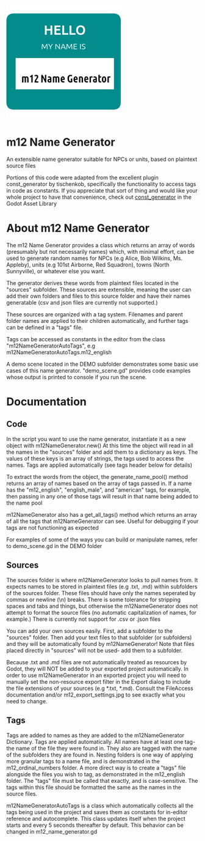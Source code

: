 ![](images\icon)

# m12 Name Generator
 An extensible name generator suitable for NPCs or units, based on plaintext source files

Portions of this code were adapted from the excellent plugin const_generator by tischenkob, specifically the functionality to access tags in code as constants.
If you appreciate that sort of thing and would like your whole project to have that convenience, check out [const_generator](https://github.com/game-gems/godot-const-generator) in the Godot Asset Library

# About m12 Name Generator

The m12 Name Generator provides a class which returns an array of words (presumably but not necessarily names) which, with minimal effort, can be used to generate random names for NPCs (e.g Alice, Bob Wilkins, Ms. Appleby), units (e.g 101st Airborne, Red Squadron), towns (North Sunnyville), or whatever else you want.

The generator derives these words from plaintext files located in the "sources" subfolder. These sources are extensible, meaning the user can add their own folders and files to this source folder and have their names generatable (csv and json files are currently not supported.)

These sources are organized with a tag system. Filenames and parent folder names are applied to their children automatically, and further tags can be defined in a "tags" file.

Tags can be accessed as constants in the editor from the class "m12NameGeneratorAutoTags", e.g m12NameGeneratorAutoTags.m12_english

A demo scene located in the DEMO subfolder demonstrates some basic use cases of this name generator. "demo_scene.gd" provides code examples whose output is printed to console if you run the scene.

# Documentation

## Code

In the script you want to use the name generator, instantiate it as a new object with m12NameGenerator.new() At this time the object will read in all the names in the "sources" folder and add them to a dictionary as keys. The values of these keys is an array of strings, the tags used to access the names. Tags are applied automatically (see tags header below for details)

To extract the words from the object, the generate_name_pool() method returns an array of names based on the array of tags passed in. If a name has the "m12_english", "english_male", and "american" tags, for example, then passing in any one of those tags will result in that name being added to the name pool

m12NameGenerator also has a get_all_tags() method which returns an array of all the tags that m12NameGenerator can see. Useful for debugging if your tags are not functioning as expected

For examples of some of the ways you can build or manipulate names, refer to demo_scene.gd in the DEMO folder

## Sources

The sources folder is where m12NameGenerator looks to pull names from. It expects names to be stored in plaintext files (e.g .txt, .md) within subfolders of the sources folder. These files should have only the names seperated by commas or newline (\n) breaks. There is some tolerance for stripping spaces and tabs and things, but otherwise the m12NameGenerator does not attempt to format the source files (no automatic capitalization of names, for example.) There is currently not support for .csv or .json files

You can add your own sources easily. First, add a subfolder to the "sources" folder. Then add your text files to that subfolder (or subfolders) and they will be automatically found by m12NameGenerator! Note that files placed directly in "sources" will not be used- add them to a subfolder.

Because .txt and .md files are not automatically treated as resources by Godot, they will NOT be added to your exported project automatically. In order to use m12NameGenerator in an exported project you will need to manually set the non-resource export filter in the Export dialog to include the file extensions of your sources (e.g *.txt, *.md). Consult the FileAccess documentation and/or m12_export_settings.jpg to see exactly what you need to change.

## Tags

Tags are added to names as they are added to the m12NameGenerator Dictionary. Tags are applied automatically. All names have at least one tag- the name of the file they were found in. They also are tagged with the name of the subfolders they are found in. Nesting folders is one way of applying more granular tags to a name file, and is demonstrated in the m12_ordinal_numbers folder. A more direct way is to create a "tags" file alongside the files you wish to tag, as demonstrated in the m12_english folder. The "tags" file must be called that exactly, and is case-sensitive. The tags within this file should be formatted the same as the names in the source files.

m12NameGeneratorAutoTags is a class which automatically collects all the tags being used in the project and saves them as constants for in-editor reference and autocomplete. This class updates itself when the project starts and every 5 seconds thereafter by default. This behavior can be changed in m12_name_generator.gd
